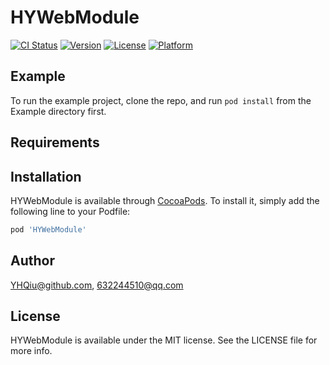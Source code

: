 # HYWebModule

[![CI Status](https://img.shields.io/travis/YHQiu@github.com/HYWebModule.svg?style=flat)](https://travis-ci.org/YHQiu@github.com/HYWebModule)
[![Version](https://img.shields.io/cocoapods/v/HYWebModule.svg?style=flat)](https://cocoapods.org/pods/HYWebModule)
[![License](https://img.shields.io/cocoapods/l/HYWebModule.svg?style=flat)](https://cocoapods.org/pods/HYWebModule)
[![Platform](https://img.shields.io/cocoapods/p/HYWebModule.svg?style=flat)](https://cocoapods.org/pods/HYWebModule)

## Example

To run the example project, clone the repo, and run `pod install` from the Example directory first.

## Requirements

## Installation

HYWebModule is available through [CocoaPods](https://cocoapods.org). To install
it, simply add the following line to your Podfile:

```ruby
pod 'HYWebModule'
```

## Author

YHQiu@github.com, 632244510@qq.com

## License

HYWebModule is available under the MIT license. See the LICENSE file for more info.
